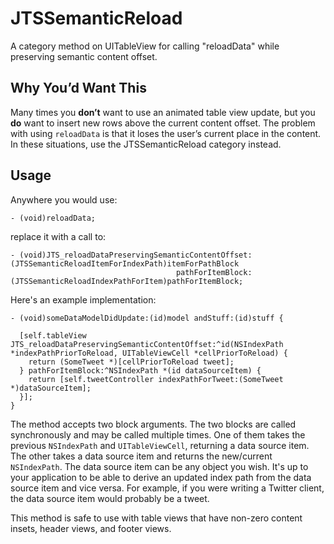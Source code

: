 JTSSemanticReload
=================

A category method on UITableView for calling "reloadData" while preserving semantic content offset.

## Why You’d Want This

Many times you **don’t** want to use an animated table view update, but you **do** want to insert new rows above the current content offset. The problem with using `reloadData` is that it loses the user’s current place in the content. In these situations, use the JTSSemanticReload category instead. 

## Usage

Anywhere you would use:

```objc
- (void)reloadData;
```

replace it with a call to:

```objc
- (void)JTS_reloadDataPreservingSemanticContentOffset:(JTSSemanticReloadItemForIndexPath)itemForPathBlock
                                     pathForItemBlock:(JTSSemanticReloadIndexPathForItem)pathForItemBlock;
```

Here's an example implementation:

```objc
- (void)someDataModelDidUpdate:(id)model andStuff:(id)stuff {

  [self.tableView JTS_reloadDataPreservingSemanticContentOffset:^id(NSIndexPath *indexPathPriorToReload, UITableViewCell *cellPriorToReload) {
    return (SomeTweet *)[cellPriorToReload tweet];
  } pathForItemBlock:^NSIndexPath *(id dataSourceItem) {
    return [self.tweetController indexPathForTweet:(SomeTweet *)dataSourceItem];
  }];
}
```

The method accepts two block arguments. The two blocks are called synchronously and may be called multiple times. One of them takes the previous `NSIndexPath` and `UITableViewCell`, returning a data source item. The other takes a data source item and returns the new/current `NSIndexPath`. The data source item can be any object you wish. It's up to your application to be able to derive an updated index path from the data source item and vice versa. For example, if you were writing a Twitter client, the data source item would probably be a tweet.

This method is safe to use with table views that have non-zero content insets, header views, and footer views.
